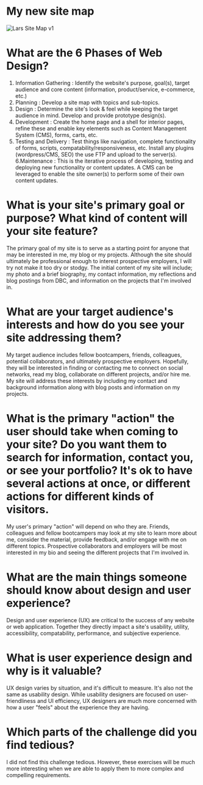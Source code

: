 # My new site map

![Lars Site Map v1](/imgs/site-map.png)


# What are the 6 Phases of Web Design?

1. Information Gathering : Identify the website's purpose, goal(s), target audience and core content (information, product/service, e-commerce, etc.)
2. Planning : Develop a site map with topics and sub-topics.
3. Design : Determine the site's look & feel while keeping the target audience in mind. Develop and provide prototype design(s).
4. Development : Create the home page and a shell for interior pages, refine these and enable key elements such as Content Management System (CMS), forms, carts, etc.
5. Testing and Delivery : Test things like navigation, complete functionality of forms, scripts, compatability/responsiveness, etc. Install any plugins (wordpress/CMS, SEO) the use FTP and upload to the server(s).
6.Maintenance : This is the iterative process of developing, testing and deploying new functionality or content updates. A CMS can be leveraged to enable the site owner(s) to perform some of their own content updates.


# What is your site's primary goal or purpose? What kind of content will your site feature?

The primary goal of my site is to serve as a starting point for anyone that may be interested in me, my blog or my projects. Although the site should ultimately be professional enough to interest prospective employers, I will try not make it too dry or stodgy. The initial content of my site will include; my photo and a brief biography, my contact information, my reflections and blog postings from DBC, and information on the projects that I'm involved in.


# What are your target audience's interests and how do you see your site addressing them?

My target audience includes fellow bootcampers, friends, colleagues, potential collaborators, and ultimately prospective employers. Hopefully, they will be interested in finding or contacting me to connect on social networks, read my blog, collaborate on different projects, and/or hire me. My site will address these interests by including my contact and background information along with blog posts and information on my projects.


# What is the primary "action" the user should take when coming to your site? Do you want them to search for information, contact you, or see your portfolio? It's ok to have several actions at once, or different actions for different kinds of visitors.

My user's primary "action" will depend on who they are. Friends, colleagues and fellow bootcampers may look at my site to learn more about me, consider the material, provide feedback, and/or engage with me on different topics. Prospective collaborators and employers will be most interested in my bio and seeing the different projects that I'm involved in.


# What are the main things someone should know about design and user experience?

Design and user experience (UX) are critical to the success of any website or web application. Together they directly impact a site's usability, utility, accessibility, compatability, performance, and subjective experience.


# What is user experience design and why is it valuable?

UX design varies by situation, and it's difficult to measure. It's also not the same as usability design. While usability designers are focused on user-friendliness and UI efficiency, UX designers are much more concerned with how a user "feels" about the experience they are having.


# Which parts of the challenge did you find tedious?

I did not find this challenge tedious. However, these exercises will be much more interesting when we are able to apply them to more complex and compelling requirements.
